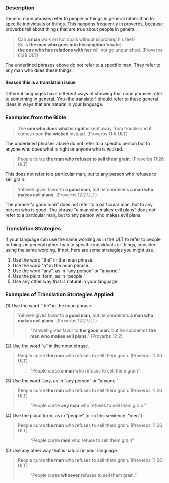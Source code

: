 

### Description

Generic noun phrases refer to people or things in general rather than to specific individuals or things. This happens frequently in proverbs, because proverbs tell about things that are true about people in general.

> Can **a man** walk on hot coals without scorching his feet?  
> So is **the man who goes into his neighbor’s wife**;  
> **the one who has relations with her** will not go unpunished. (Proverbs 6:28 ULT)

The underlined phrases above do not refer to a specific man. They refer to any man who does these things.

#### Reason this is a translation issue

Different languages have different ways of showing that noun phrases refer to something in general. You (the translator) should refer to these general ideas in ways that are natural in your language.

### Examples from the Bible

> The **one who does what is right** is kept away from trouble and it comes upon **the wicked** instead. (Proverbs 11:8 ULT)

The underlined phrases above do not refer to a specific person but to anyone who does what is right or anyone who is wicked.

> People curse **the man who refuses to sell them grain**. (Proverbs 11:26 ULT)

This does not refer to a particular man, but to any person who refuses to sell grain.
> Yahweh gives favor to **a good man**, but he condemns **a man who makes evil plans**. (Proverbs 12:2 ULT)

The phrase “a good man” does not refer to a particular man, but to any person who is good. The phrase “a man who makes evil plans” does not refer to a particular man, but to any person who makes evil plans.

### Translation Strategies

If your language can use the same wording as in the ULT to refer to people or things in general rather than to specific individuals or things, consider using the same wording. If not, here are some strategies you might use.

1. Use the word “the” in the noun phrase.
1. Use the word “a” in the noun phrase.
1. Use the word “any”, as in “any person” or “anyone.”
1. Use the plural form, as in “people.”
1. Use any other way that is natural in your language.

### Examples of Translation Strategies Applied

(1) Use the word “the” in the noun phrase.

> Yahweh gives favor to **a good man**, but he condemns **a man who makes evil plans**. (Proverbs 12:2 ULT)  
>> “Yahweh gives favor to **the good man**, but he condemns **the man who makes evil plans**.” (Proverbs 12:2)

(2) Use the word “a” in the noun phrase.

> People curse **the man** who refuses to sell them grain. (Proverbs 11:26 ULT)  
>> “People curse **a man** who refuses to sell them grain”

(3) Use the word “any, as in “any person” or “anyone.”

> People curse **the man** who refuses to sell them grain. (Proverbs 11:26 ULT)  
>> “People curse **any man** who refuses to sell them grain.”

(4) Use the plural form, as in “people” (or in this sentence, “men”).

> People curse **the man** who refuses to sell them grain. (Proverbs 11:26 ULT)  
>> “People curse **men** who refuse to sell them grain”

(5) Use any other way that is natural in your language.

> People curse **the man** who refuses to sell them grain. (Proverbs 11:26 ULT)  
>> “People curse **whoever** refuses to sell them grain.”


